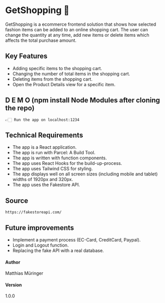 # GetShopping 🚀

GetShopping is a ecommerce frontend solution that shows how selected fashion items can be added to an online shopping cart.
The user can change the quantity at any time, add new items or delete items which affects the total purchase amount.

## Key Features

- Adding specific items to the shopping cart.
- Changing the number of total items in the shopping cart.
- Deleting items from the shopping cart.
- Open the Product Details view for a specific item.

## D E M O (npm install Node Modules after cloning the repo)

```
👉🏻 Run the app on localhost:1234
```

## Technical Requirements

- The app is a React application.
- The app is run with Parcel: A Build Tool.
- The app is written with function components.
- The app uses React Hooks for the build-up-process.
- The app uses Tailwind CSS for styling.
- The app displays well on all screen sizes (including mobile and tablet) widths of 1920px and 320px.
- The app uses the Fakestore API.

## Source

``` 
https://fakestoreapi.com/ 
```


## Future improvements
* Implement a payment process (EC-Card, CreditCard, Paypal).
* Login and Logout function.
* Replacing the fake API with a real database.



#### Author

Matthias Müringer


#### Version

1.0.0
